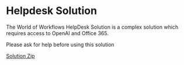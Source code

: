 # Helpdesk Solution

The World of Workflows HelpDesk Solution is a complex solution which requires access to OpenAI and Office 365.

Please ask for help before using this solution

[Solution Zip](./Solution/HelpdeskSolution.zip)